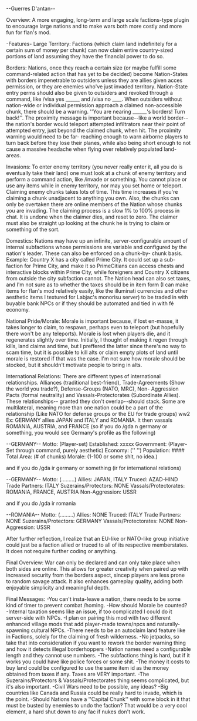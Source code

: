 --Guerres D'antan--

Overview: A more engaging, long-term and large scale factions-type plugin to encourage
large nations and to make wars both more costly and more fun for flan's mod.

 -Features-
Large Territory: Factions (which claim land indefinitely for a certain sum of money per chunk) can now
claim entire country-sized portions of land assuming they have the financial power to do so.

Borders: Nations, once they reach a certain size (or maybe fulfill some command-related action that has 
yet to be decided) become Nation-States with borders impenetrable to outsiders unless they are allies
given acces permission, or they are enemies who've just invaded territory. Nation-State entry perms
should also be given to outsiders and revoked through a command, like /visa yes ______ and /visa no ____.
When outsiders without nation-wide or individual permission approach a claimed non-accessible chunk, there
should be a warning. ''You are nearing ______'s borders! Turn back!''. The proximity message is important
because--like a world border--the nation's border would teleport attempted infiltrators near their point
of attempted entry, just beyond the claimed chunk, when hit. The proximity warning would need to be far-
reaching enough to warn airborne players to turn back before they lose their planes, while also being
short enough to not cause a massive headache when flying over relatively populated land-areas.

Invasions: To enter enemy territory (you never really enter it, all you do is eventually take their land)
one must look at a chunk of enemy territory and perform a command action, like /invade or something. You
cannot place or use any items while in enemy territory, nor may you set home or teleport. Claiming enemy
chunks takes lots of time. This time increases if you're claiming a chunk unadjacent to anything you own.
Also, the chunks can only be overtaken there are online members of the Nation whose chunks you are invading.
The claiming process is a slow 1% to 100% process in chat. It is undone when the claimer dies, and reset to
zero. The claimer must also be straight up looking at the chunk he is trying to claim or something of the
sort.

Domestics: Nations may have up an infinite, server-configurable amount of internal subfactions whose 
permissions are variable and configured by the nation's leader. These can also be enforced on a chunk-by-
chunk basis. Example: Country X has a city called Prime City. It could set up a sub-faction for Prime City,
and make it so PrimeCitians can access chests and interactive blocks within Prime City, while foreigners
and Country X citizens from outside the city subfaction cannot. The Nation head can also set taxes, and I'm
not sure as to whether the taxes should be in item form (I can make items for flan's mod relatively easily,
like the illuminati currencies and other aesthetic items I textured for Labjac's monorisu server) to be 
traded in with buyable bank NPCs or if they should be automated and tied in with fé economy.

National Pride/Morale: Morale is important because, if lost en-masse, it takes longer to claim, to respawn,
perhaps even to teleport (but hopefully there won't be any teleports). Morale is lost when players die, and
it regenerates slightly over time. Initially, I thought of making it regen through kills, land claims and
time, but I preffered the latter since there's no way to scam time, but it is possible to kill alts or claim
empty plots of land until morale is restored if that was the case. I'm not sure how morale should be stocked,
but it shouldn't motivate people to bring in alts.

International Relations: There are different types of international relationships. Alliances (traditional
best-friend), Trade-Agreements (Show the world you trade?), Defense-Groups (NATO, MRC), Non-
Aggression Pacts (formal neutrality) and Vassals-Protectorates (Subordinate Allies). These relationships--
granted they don't overlap--should stack. Some are multilateral, meaning more than one nation could be a 
part of the relationship (Like NATO for defense groups or the EU for trade groups) ww2 Ex: GERMANY allies
JAPAN and ITALY and ROMANIA. It then vassals ROMANIA, AUSTRIA, and FRANCE (so if you do /gda n germany or 
something, you would see Germany's profile as the following)

--GERMANY--
Motto: (Player-set)
Established: xxxxx
Government: (Player-Set through command, purely aesthetic)
Economy: ('' '')
Population: ####
Total Area: (# of chunks)
Morale: (1-100 or some shit, no idea.)

and if you do /gda ir germany or something (ir for international relations)

--GERMANY--
Motto: (.........)
Allies: JAPAN, ITALY
Truced: AZAD-HIND
Trade Partners: ITALY
Suzerains/Protectors: NONE
Vassals/Protectorates: ROMANIA, FRANCE, AUSTRIA
Non-Aggression: USSR

and if you do /gda ir romania

--ROMANIA--
Motto: (.........)
Allies: NONE
Truced: ITALY
Trade Partners: NONE
Suzerains/Protectors: GERMANY
Vassals/Protectorates: NONE
Non-Aggression: USSR

After further reflection, I realize that an EU-like or NATO-like group initiative could just be a faction
allied or truced to all of its respective memberstates. It does not require further coding or anything.

Final Overview: War can only be declared and can only take place when both sides are online. This allows
for greater creativity when paired up with increased security from the borders aspect, sincep players are
less prone to random savage attack. It also enhances gameplay quality, adding both enjoyable simplicity
and meaningful depth.

Final Messages:
-You can't insta-leave a nation, there needs to be some kind of timer to prevent combat /homing.
-How should Morale be counted?
-Internal taxation seems like an issue, if too complicated I could do it server-side with NPCs.
-I plan on pairing this mod with two different enhanced village mods that add player-made towns/npcs
and naturally-spawning cultural NPCs.
-There needs to be an autoclaim land feature like in Factions, solely for the claiming of fresh
wilderness.
-No jetpacks, so take that into consideration if you want to rework the border warning thing and how it
detects illegal borderhoppers
-Nation names need a configurable length and they cannot use numbers.
-The subfactions thing is hard, but if it works you could have like police forces or some shit.
-The money it costs to buy land could be configured to use the same item id as the money obtained
from taxes if any. Taxes are VERY important.
-The Suzerains/Protectors & Vassals/Protectorates thing seems complicated, but it's also important.
-Civil Wars need to be possible, any ideas? 
-Big countries like Canada and Russia could be really hard to invade, which is the point.
-Should Nations have a ''Capital Chunk'' with some block in it that must be busted by enemies to undo
the faction? That would be a very cool element, a hard shut down to any fac if nukes don't work. 
  
   
